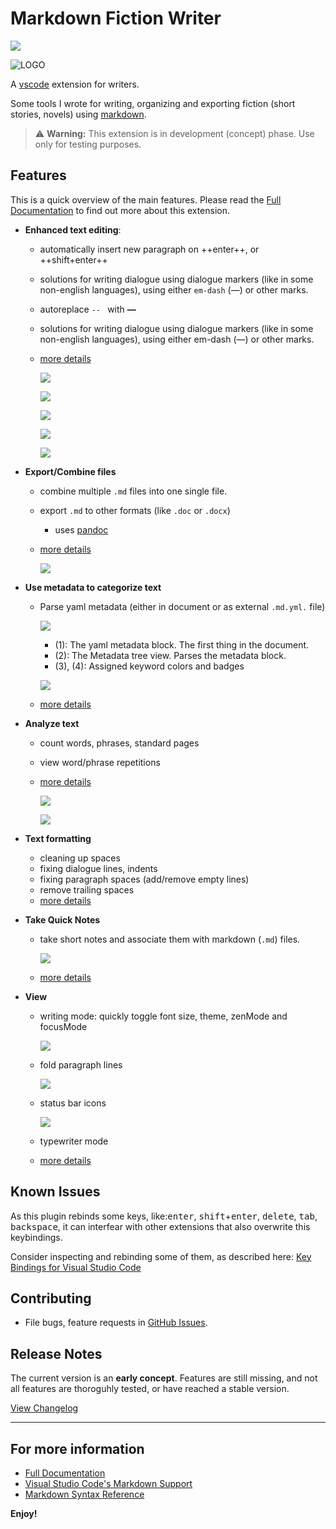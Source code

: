 # Markdown Fiction Writer <!-- omit in toc -->

[![](https://vsmarketplacebadge.apphb.com/version-short/vsc-zoctarine.markdown-fiction-writer.svg)](https://marketplace.visualstudio.com/items?itemName=vsc-zoctarine.markdown-fiction-writer)

![LOGO](https://raw.githubusercontent.com/zoctarine/vscode-fiction-writer/main/resources/fiction-writer-icon.png)

A [vscode](https://code.visualstudio.com) extension for writers. 

Some tools I wrote for writing, organizing and exporting fiction (short stories, novels) using [markdown](https://daringfireball.net/projects/markdown/).

> ⚠ **Warning:** This extension is in development (concept) phase. Use only for testing purposes.

## Features

This is a quick overview of the main features. Please read the [Full Documentation](https://zoctarine.github.io/vscode-fiction-writer/) to find out more about this extension.

- **Enhanced text editing**:
  - automatically insert new paragraph on ++enter++, or ++shift+enter++
  - solutions for writing dialogue using dialogue markers (like in some non-english languages), using either `em-dash` (—) or other marks.
  - autoreplace `-- ` with **—**
  - solutions for writing dialogue using dialogue markers (like in some non-english languages), using either em-dash (—) or other marks.
  
  - [more details](https://zoctarine.github.io/vscode-fiction-writer/edit/)
  
    ![](https://raw.githubusercontent.com/zoctarine/vscode-fiction-writer/gh-pages-source-material/docs/img/shift_enter_01.gif)

    ![](https://raw.githubusercontent.com/zoctarine/vscode-fiction-writer/gh-pages-source-material/docs/img/shift_enter_02.gif)

    ![](https://raw.githubusercontent.com/zoctarine/vscode-fiction-writer/gh-pages-source-material/docs/img/dlg_marker_01.gif)

    ![](https://raw.githubusercontent.com/zoctarine/vscode-fiction-writer/gh-pages-source-material/docs/img/dlg_marker_02.gif)

    ![](https://raw.githubusercontent.com/zoctarine/vscode-fiction-writer/gh-pages-source-material/docs/img/dlg_marker_03.gif)
  
- **Export/Combine files**

  - combine multiple `.md` files into one single file.

  - export `.md` to other formats (like `.doc` or `.docx`)
  
    - uses [pandoc](https://pandoc.org/installing.html)

  - [more details](https://zoctarine.github.io/vscode-fiction-writer/export/)

    ![](https://raw.githubusercontent.com/zoctarine/vscode-fiction-writer/gh-pages-source-material/docs/img/export_01.gif)

- **Use metadata to categorize text**
  
  - Parse yaml metadata (either in document or as external `.md.yml.` file)

    ![](https://zoctarine.github.io/vscode-fiction-writer/img/meta_view_02.jpg)

    - (1): The yaml metadata block. The first thing in the document.
    - (2): The Metadata tree view. Parses the metadata block.
    - (3), (4): Assigned keyword colors and badges

    ![](https://raw.githubusercontent.com/zoctarine/vscode-fiction-writer/gh-pages-source-material/docs/img/meta_view_01.gif)

  - [more details](https://zoctarine.github.io/vscode-fiction-writer/metadata/)

- **Analyze text**

  - count words, phrases, standard pages
  - view word/phrase repetitions

  - [more details](https://zoctarine.github.io/vscode-fiction-writer/stats/)

    ![](https://raw.githubusercontent.com/zoctarine/vscode-fiction-writer/gh-pages-source-material/docs/img/freq_01.gif)

    ![](https://raw.githubusercontent.com/zoctarine/vscode-fiction-writer/gh-pages-source-material/docs/img/stats_01.gif)

- **Text formatting**

  - cleaning up spaces
  - fixing dialogue lines, indents
  - fixing paragraph spaces (add/remove empty lines)
  - remove trailing spaces
  - [more details](https://zoctarine.github.io/vscode-fiction-writer/format/)

- **Take Quick Notes**

  - take short notes and associate them with markdown (`.md`) files.

    ![](https://raw.githubusercontent.com/zoctarine/vscode-fiction-writer/gh-pages-source-material/docs/img/notes_01.gif)

  - [more details](https://zoctarine.github.io/vscode-fiction-writer/notes/)

- **View**

  - writing mode: quickly toggle font size, theme, zenMode and focusMode

    ![](https://raw.githubusercontent.com/zoctarine/vscode-fiction-writer/gh-pages-source-material/docs/img/wmode_toggle_01.gif)
  
  - fold paragraph lines

    ![](https://raw.githubusercontent.com/zoctarine/vscode-fiction-writer/gh-pages-source-material/docs/img/folding_01.gif)
    
  - status bar icons

    ![](https://raw.githubusercontent.com/zoctarine/vscode-fiction-writer/gh-pages-source-material/docs/img/statusbar_01.gif)

  - typewriter mode

  - [more details](https://zoctarine.github.io/vscode-fiction-writer/view/)

## Known Issues

As this plugin rebinds some keys, like:<kbd>enter</kbd>, <kbd>shift</kbd>+<kbd>enter</kbd>, <kbd>delete</kbd>, <kbd>tab</kbd>, <kbd>backspace</kbd>, it can interfear with other extensions that also overwrite this keybindings.

Consider inspecting and rebinding some of them, as described here: [Key Bindings for Visual Studio Code](https://code.visualstudio.com/docs/getstarted/keybindings)

## Contributing

- File bugs, feature requests in [GitHub Issues](https://github.com/zoctarine/vscode-fiction-writer/issues).

## Release Notes

The current version is an **early concept**. Features are still missing, and not all features are thoroguhly tested, or have reached a stable version.

[View Changelog](https://zoctarine.github.io/vscode-fiction-writer/changelog/)

-----------------------------------------------------------------------------------------------------------

## For more information

* [Full Documentation](https://zoctarine.github.io/vscode-fiction-writer/)
* [Visual Studio Code's Markdown Support](http://code.visualstudio.com/docs/languages/markdown)
* [Markdown Syntax Reference](https://help.github.com/articles/markdown-basics/)

**Enjoy!**
